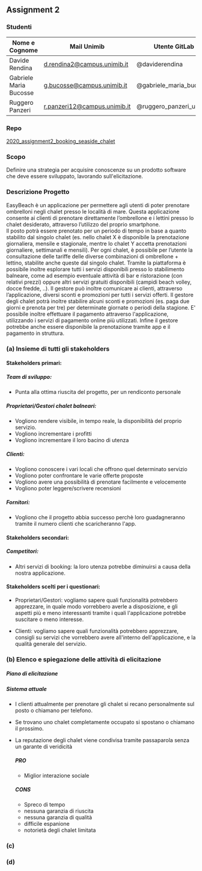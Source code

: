 ## Assignment 2
### Studenti

| Nome e Cognome  | Mail Unimib | Utente GitLab |
| ---------------- | ------------- | ------------------  |
| Davide Rendina | d.rendina2@campus.unimib.it  |  @daviderendina |
| Gabriele Maria Bucosse  | g.bucosse@campus.unimib.it  | @gabriele_maria_bucosse  |
| Ruggero Panzeri  | r.panzeri12@campus.unimib.it  | @ruggero_panzeri_unimib |

### Repo
[2020_assignment2_booking_seaside_chalet](https://gitlab.com/gabriele_maria_bucosse/2020_assignment2_booking_seaside_chalet)

### Scopo

Definire una strategia per acquisire conoscenze su un prodotto software che deve essere sviluppato, lavorando sull'elicitazione.

### Descrizione Progetto
EasyBeach è un applicazione per permettere agli utenti di poter prenotare ombrelloni negli chalet presso le località di mare. Questa applicazione consente ai clienti di prenotare direttamente l’ombrellone e i lettini presso lo chalet desiderato, attraverso l’utilizzo del proprio smartphone.  
Il posto potrà essere prenotato per un periodo di tempo in base a quanto stabilito dal singolo chalet (es. nello chalet X è disponibile la prenotazione giornaliera, mensile e stagionale, mentre lo chalet Y accetta prenotazioni giornaliere, settimanali e mensili). Per ogni chalet, è possibile per l’utente la consultazione delle tariffe delle diverse combinazioni di ombrellone + lettino, stabilite anche queste dal singolo chalet.
Tramite la piattaforma è possibile inoltre esplorare tutti i servizi disponibili presso lo stabilimento  balneare, come ad esempio eventuale attività di bar e ristorazione (con relativi prezzi) oppure altri servizi gratuiti disponibili (campidi  beach  volley,  docce  fredde,  ..). Il gestore può inoltre comunicare ai clienti, attraverso l’applicazione, diversi sconti e promozioni per tutti i servizi offerti. Il gestore degli chalet potrà inoltre stabilire alcuni sconti e promozioni (es. paga  due  giorni  e  prenota per tre) per determinate giornate o periodi della stagione.
E' possibile inoltre effettuare il pagamento attraverso l'applicazione, utilizzando i servizi di pagamento online più utilizzati. Infine il gestore potrebbe anche essere disponibile la prenotazione tramite app e il pagamento in struttura.

### (a) Insieme di tutti gli stakeholders

#### Stakeholders primari:

##### Team di sviluppo:
- Punta alla ottima riuscita del progetto, per un rendiconto personale

##### Proprietari/Gestori chalet balneari: 
- Vogliono rendere visibile, in tempo reale, la disponibilità del proprio servizio.
- Vogliono incrementare i profitti
- Vogliono incrementare il loro bacino di utenza

##### Clienti:
- Vogliono conoscere i vari locali che offrono quel determinato servizio
- Vogliono poter confrontare le varie offerte proposte
- Vogliono avere una possibilità di prenotare facilmente e velocemente
- Vogliono poter leggere/scrivere recensioni

##### Fornitori:
- Vogliono che il progetto abbia successo perchè loro guadagneranno tramite il numero clienti che scaricheranno l'app.

#### Stakeholders secondari:

##### Competitori:
- Altri servizi di booking: la loro utenza potrebbe diminuirsi a causa della nostra applicazione.

#### Stakeholders scelti per i questionari:
- Proprietari/Gestori: vogliamo sapere quali funzionalità potrebbero apprezzare, in quale modo vorrebbero averle a disposizione, e gli aspetti più e meno interessanti tramite i quali l'applicazione potrebbe suscitare o meno interesse.

- Clienti: vogliamo sapere quali funzionalità potrebbero apprezzare, consigli su servizi che vorrebbero avere all'interno dell'applicazione, e la qualità generale del servizio.

### (b) Elenco e spiegazione delle attività di elicitazione
##### Piano di elicitazione

##### Sistema attuale
- I clienti attualmente per prenotare gli chalet si recano personalmente sul posto o chiamano per telefono. 
- Se trovano uno chalet completamente occupato si spostano o chiamano il prossimo.
- La reputazione degli chalet viene condivisa tramite passaparola senza un garante di veridicità

    ##### PRO
    - Miglior interazione sociale

    ##### CONS
    - Spreco di tempo
    - nessuna garanzia di riuscita 
    - nessuna garanzia di qualità
    - difficile espanione
    - notorietà degli chalet limitata



### (c)

### (d)


